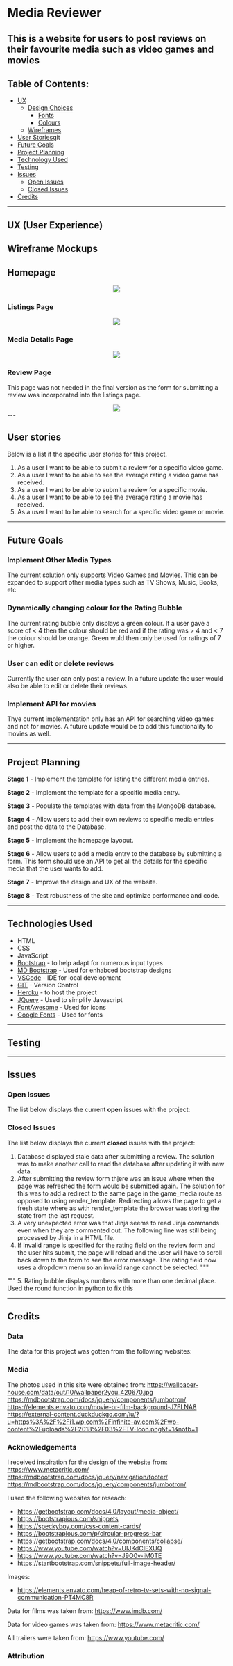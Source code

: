 # Media Reviewer

This is a website for users to post reviews on their favourite media such as video games and movies
---

## Table of Contents:

* [UX](#ux-user-experience)
    * [Design Choices](#design-choices)
        * [Fonts](#fonts)
        * [Colours](#colours)
    * [Wireframes](#wireframe-mockups)
* [User Stories](#user-stories)git
* [Future Goals](#future-goals)
* [Project Planning](#project-planning)
* [Technology Used](#technologies-used)
* [Testing](#testing)
* [Issues](#issues)
    * [Open Issues](#open-issues)
    * [Closed Issues](#closed-issues)
* [Credits](#credits)

---

## UX (User Experience)

## Wireframe Mockups

## Homepage
<div style="text-align:center;">
    <img src="assets\img\Homepage.png"></img><br>
</div>

### Listings Page
<div style="text-align:center;">
    <img src="assets\img\Listing Page.png"></img><br>
</div>

### Media Details Page
<div style="text-align:center;">
    <img src="assets\img\Media Page.png"></img><br>
</div>

### Review Page
This page was not needed in the final version as the form for submitting a review was incorporated into the listings page.
<div style="text-align:center;">
    <img src="assets\img\Review Page.png"></img><br>
</div>
---

## User stories
Below is a list if the specific user stories for this project.
1. As a user I want to be able to submit a review for a specific video game.
2. As a user I want to be able to see the average rating a video game has received.
3. As a user I want to be able to submit a review for a specific movie.
4. As a user I want to be able to see the average rating a movie has received.
5. As a user I want to be able to search for a specific video game or movie.

---

## Future Goals

### Implement Other Media Types
The current solution only supports Video Games and Movies. This can be expanded to support other media types such as TV Shows, Music, Books, etc

### Dynamically changing colour for the Rating Bubble
The current rating bubble only displays a green colour. If a user gave a score of < 4 then the colour should be red and if the rating was > 4 and < 7 the colour should be orange. Green wuld then only be used for ratings of 7 or higher.

### User can edit or delete reviews
Currently the user can only post a review. In a future update the user would also be able to edit or delete their reviews.

### Implement API for movies
Thye current implementation only has an API for searching video games and not for movies. A future update would be to add this functionality to movies as well.

---

## Project Planning

**Stage 1** - Implement the template for listing the different media entries.

**Stage 2** - Implement the template for a specific media entry.

**Stage 3** - Populate the templates with data from the MongoDB database.

**Stage 4** - Allow users to add their own reviews to specific media entries and post the data to the Database.

**Stage 5** - Implement the homepage layoput.

**Stage 6** - Allow users to add a media entry to the database by submitting a form. This form should use an API to get all the details for the specific media that the user wants to add.

**Stage 7** - Improve the design and UX of the website.

**Stage 8** - Test robustness of the site and optimize performance and code.

---

## Technologies Used

* HTML 
* CSS 
* JavaScript 
* [Bootstrap](https://getbootstrap.com/) - to help adapt for numerous input types
* [MD Bootstrap](https://mdbootstrap.com/md-bootstrap-cdn/) - Used for enhabced bootstrap designs
* [VSCode](https://code.visualstudio.com/) - IDE for local development
* [GIT](https://git-scm.com/) - Version Control
* [Heroku](https://heroku.com) - to host the project
* [JQuery](https://jquery.com) - Used to simplify Javascript
* [FontAwesome](https://fontawesome.com/) - Used for icons
* [Google Fonts](https://fonts.googleapis.com/) - Used for fonts
---


## Testing

---

## Issues

### Open Issues
The list below displays the current **open** issues with the project:



### Closed Issues

The list below displays the current **closed** issues with the project:

1. Database displayed stale data after submitting a review. The solution was to make another call to read the database after updating it with new data.
2. After submitting the review form thjere was an issue where when the page was refreshed the form would be submitted again. The solution for this was to add a redirect to the same page in the game_media route as opposed to using render_template. Redirecting allows the page to get a fresh state where as with render_template the browser was storing the state from the last request.
3. A very unexpected error was that Jinja seems to read Jinja commands even when they are commented out. The following line was still being processed by Jinja in a HTML file. 
4. If invalid range is specified for the rating field on the review form and the user hits submit, the page will reload and the user will have to scroll back down to the form to see the error message. The rating field now uses a dropdown menu so an invalid range cannot be selected.
"""
<!-- {{ render_field(form.rating) }} -->
"""
5. Rating bubble displays numbers with more than one decimal place. Used the round function in python to fix this

---

## Credits

### Data
The data for this project was gotten from the following websites:


### Media
The photos used in this site were obtained from:
https://wallpaper-house.com/data/out/10/wallpaper2you_420670.jpg
https://mdbootstrap.com/docs/jquery/components/jumbotron/
https://elements.envato.com/movie-or-film-background-J7FLNA8
https://external-content.duckduckgo.com/iu/?u=https%3A%2F%2Fi1.wp.com%2Finfinite-av.com%2Fwp-content%2Fuploads%2F2018%2F03%2FTV-Icon.png&f=1&nofb=1

### Acknowledgements
I received inspiration for the design of the website from:
https://www.metacritic.com/
https://mdbootstrap.com/docs/jquery/navigation/footer/
https://mdbootstrap.com/docs/jquery/components/jumbotron/

I used the following websites for reseach:
* https://getbootstrap.com/docs/4.0/layout/media-object/
* https://bootstrapious.com/snippets
* https://speckyboy.com/css-content-cards/
* https://bootstrapious.com/p/circular-progress-bar
* https://getbootstrap.com/docs/4.0/components/collapse/
* https://www.youtube.com/watch?v=UIJKdCIEXUQ
* https://www.youtube.com/watch?v=J9O0v-iM0TE
* https://startbootstrap.com/snippets/full-image-header/

Images:
* https://elements.envato.com/heap-of-retro-tv-sets-with-no-signal-communication-PT4MC8R

Data for films was taken from:
https://www.imdb.com/

Data for video games was taken from:
https://www.metacritic.com/

All trailers were taken from:
https://www.youtube.com/

### Attribution
